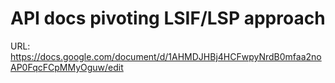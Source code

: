 # API docs pivoting LSIF/LSP approach

URL: https://docs.google.com/document/d/1AHMDJHBj4HCFwpyNrdB0mfaa2noAP0FqcFCpMMyOguw/edit
